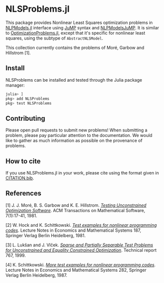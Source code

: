 # NLSProblems.jl

This package provides Nonlinear Least Squares optimization problems in [NLPModels.jl](https://github.com/JuliaSmoothOptimizers/NLPModels.jl)
 interface using [JuMP](https://github.com/jump-dev/JuMP.jl) syntax and [NLPModelsJuMP](https://github.com/JuliaSmoothOptimizers/NLPModelsJuMP.jl).
It is similar to 
[OptimizationProblems.jl](https://github.com/JuliaSmoothOptimizers/OptimizationProblems.jl),
except that it's specific for nonlinear least squares, using the subtype of `AbstractNLSModel`.

This collection currently contains the problems of Moré, Garbow and
Hillstrom [1].

## Install

NLSProblems can be installed and tested through the Julia package manager:

```julia
julia> ]
pkg> add NLSProblems
pkg> test NLSProblems
```

## Contributing

Please open pull requests to submit new problems! When submitting a problem,
please pay particular attention to the documentation. We would like to gather
as much information as possible on the provenance of problems.

## How to cite

If you use NLSProblems.jl in your work, please cite using the format given in [CITATION.bib](https://github.com/JuliaSmoothOptimizers/NLSProblems.jl/blob/main/CITATION.bib).

## References

[1] J. J. Moré, B. S. Garbow and K. E. Hillstrom.
[*Testing Unconstrained Optimization Software*](https://doi.org/10.1145/355934.355936).
ACM Transactions on Mathematical Software, 7(1):17-41, 1981.

[2] W. Hock and K. Schittkowski.
[*Test examples for nonlinear programming codes*](https://doi.org/10.1007/978-3-642-48320-2).
Lecture Notes in Economics and Mathematical Systems 187,
Springer Verlag Berlin Heidelberg, 1981.

[3] L. Lukšan and J. Vlček.
[*Sparse and Partially Separable Test Problems for Unconstrained and
Equality Constrained Optimization*](http://hdl.handle.net/11104/0123965).
Technical report 767, 1999.

[4] K. Schittkowski.
[*More test examples for nonlinear programming codes*](https://doi.org/10.1007/978-3-642-61582-5).
Lecture Notes in Economics and Mathematical Systems 282,
Springer Verlag Berlin Heidelberg, 1987.

